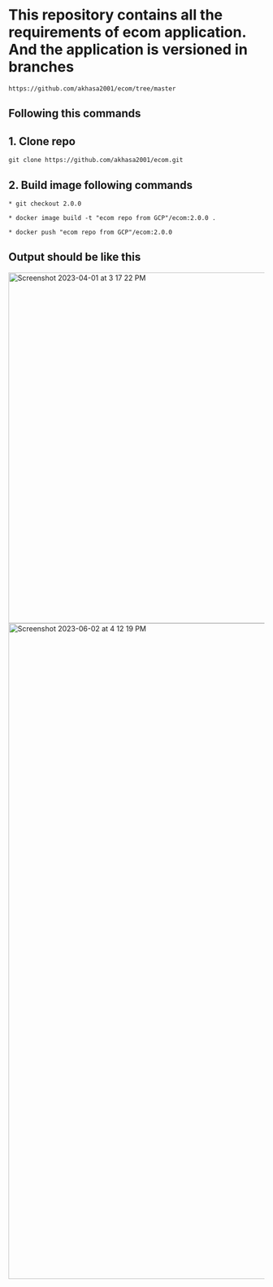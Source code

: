 # This repository contains all the requirements of ecom application. And the application is versioned in branches
```
https://github.com/akhasa2001/ecom/tree/master
```
## Following this commands 
 ## 1. Clone repo
 ```
 git clone https://github.com/akhasa2001/ecom.git
 ```

 ## 2. Build image following commands
 ```
 * git checkout 2.0.0

 * docker image build -t "ecom repo from GCP"/ecom:2.0.0 .

 * docker push "ecom repo from GCP"/ecom:2.0.0 

 ```
 ## Output should be like this
 <img width="689" alt="Screenshot 2023-04-01 at 3 17 22 PM" src="https://user-images.githubusercontent.com/80778542/229955711-2ea1ec12-ebcf-4f58-bb1e-edbc0774ea28.png">
 
<img width="1288" alt="Screenshot 2023-06-02 at 4 12 19 PM" src="https://github.com/akhasa2001/ecom/assets/80778542/007f115d-1dc9-4211-9b61-16a56c9908a9">

